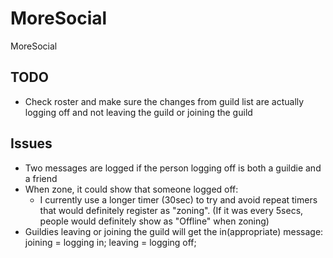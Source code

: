 # MoreSocial

MoreSocial 

## TODO

- Check roster and make sure the changes from guild list are actually logging off and not leaving the guild or joining the guild

## Issues

- Two messages are logged if the person logging off is both a guildie and a friend
- When zone, it could show that someone logged off:
  - I currently use a longer timer (30sec) to try and avoid repeat timers that would definitely register as "zoning". (If it was every 5secs, people would definitely show as "Offline" when zoning)
- Guildies leaving or joining the guild will get the in(appropriate) message: joining = logging in; leaving = logging off;